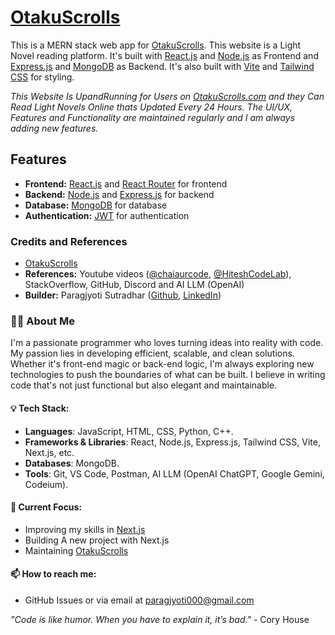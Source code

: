# [OtakuScrolls](https://otakuscrolls.com)

This is a MERN stack web app for [OtakuScrolls](https://otakuscrolls.com). This website is a Light Novel reading platform. It's built with [React.js](https://reactjs.org/) and [Node.js](https://nodejs.org/) as Frontend and [Express.js](https://expressjs.com/) and [MongoDB](https://www.mongodb.com/) as Backend. It's also built with [Vite](https://vitejs.dev/) and [Tailwind CSS](https://tailwindcss.com/) for styling.

_This Website Is UpandRunning for Users on [OtakuScrolls.com](https://otakuscrolls.com) and they Can Read Light Novels Online thats Updated Every 24 Hours. The UI/UX, Features and Functionality are maintained regularly and I am always adding new features._

## Features

-   **Frontend:** [React.js](https://reactjs.org/) and [React Router](https://reacttraining.com/react-router/) for frontend
-   **Backend:** [Node.js](https://nodejs.org/) and [Express.js](https://expressjs.com/) for backend
-   **Database:** [MongoDB](https://www.mongodb.com/) for database
-   **Authentication:** [JWT](https://jwt.io/) for authentication

### Credits and References

-   [OtakuScrolls](https://otakuscrolls.com)
-   **References:** Youtube videos ([@chaiaurcode](https://www.youtube.com/@chaiaurcode), [@HiteshCodeLab](https://www.youtube.com/@HiteshCodeLab)), StackOverflow, GitHub, Discord and AI LLM (OpenAI)
-   **Builder:** Paragjyoti Sutradhar ([Github](https://github.com/paragjyoti000), [LinkedIn](https://www.linkedin.com/in/paragjyoti-sutradhar-807072225/))

### 👨‍💻 About Me

I'm a passionate programmer who loves turning ideas into reality with code. My passion lies in developing efficient, scalable, and clean solutions. Whether it's front-end magic or back-end logic, I'm always exploring new technologies to push the boundaries of what can be built. I believe in writing code that's not just functional but also elegant and maintainable.

#### 💡 Tech Stack:

-   **Languages**: JavaScript, HTML, CSS, Python, C++.
-   **Frameworks & Libraries**: React, Node.js, Express.js, Tailwind CSS, Vite, Next.js, etc.
-   **Databases**: MongoDB.
-   **Tools**: Git, VS Code, Postman, AI LLM (OpenAI ChatGPT, Google Gemini, Codeium).

#### 🚀 Current Focus:

-   Improving my skills in [Next.js](https://nextjs.org/)
-   Building A new project with Next.js
-   Maintaining [OtakuScrolls](https://otakuscrolls.com)

#### 📫 How to reach me:

-   GitHub Issues or via email at paragjyoti000@gmail.com

_"Code is like humor. When you have to explain it, it’s bad."_ - Cory House
